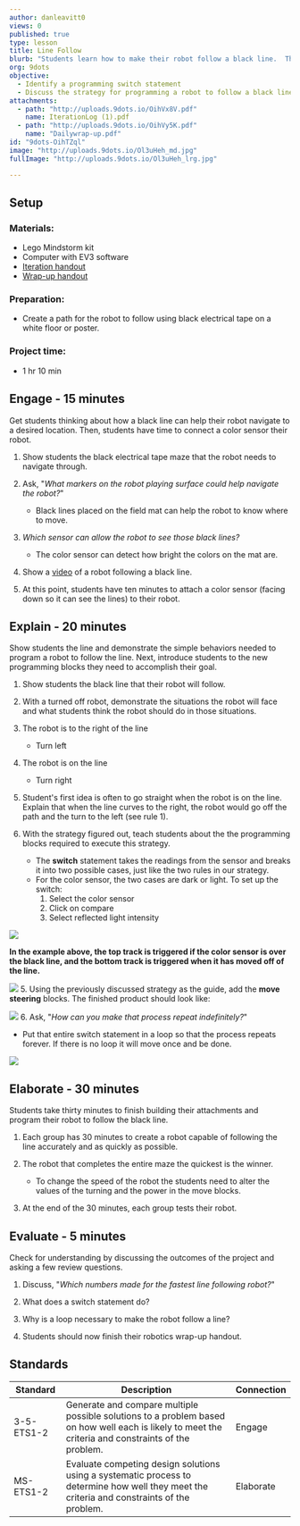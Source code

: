 ```yaml
---
author: danleavitt0
views: 0
published: true
type: lesson
title: Line Follow
blurb: "Students learn how to make their robot follow a black line.  The lesson starts by giving students time to connect a color sensor facing down so that the robot can react to the line. Next, students learn about using a switch statement in programming that takes the data from the sensor and splits it in to two categories (light or dark). Students demonstrate learning by completing an obstacle course by following a black line."
org: 9dots
objective: 
  - Identify a programming switch statement
  - Discuss the strategy for programming a robot to follow a black line
attachments: 
  - path: "http://uploads.9dots.io/OihVx8V.pdf"
    name: IterationLog (1).pdf
  - path: "http://uploads.9dots.io/OihVy5K.pdf"
    name: "Dailywrap-up.pdf"
id: "9dots-OihTZql"
image: "http://uploads.9dots.io/Ol3uHeh_md.jpg"
fullImage: "http://uploads.9dots.io/Ol3uHeh_lrg.jpg"

---
```


## Setup

### Materials:

- Lego Mindstorm kit
- Computer with EV3 software
- [Iteration handout](http://uploads.9dots.io/OihVx8V.pdf)
- [Wrap-up handout](http://uploads.9dots.io/OihVy5K.pdf)

### Preparation:

- Create a path for the robot to follow using black electrical tape on a white floor or poster. 

### Project time:

- 1 hr 10 min

## Engage - 15 minutes
Get students thinking about how a black line can help their robot navigate to a desired location. Then, students have time to connect a color sensor their robot.

1. Show students the black electrical tape maze that the robot needs to navigate through.

2. Ask, "_What markers on the robot playing surface could help navigate the robot?_"
	- Black lines placed on the field mat can help the robot to know where to move.

3. _Which sensor can allow the robot to see those black lines?_
	- The color sensor can detect how bright the colors on the mat are.

4. Show a [video](http://www.youtube.com/watch?v=aJor5MXycoY) of a robot following a black line.

5. At this point, students have ten minutes to attach a color sensor (facing down so it can see the lines) to their robot.

## Explain - 20 minutes
Show students the line and demonstrate the simple behaviors needed to program a robot to follow the line. Next, introduce students to the new programming blocks they need to accomplish their goal.

1. Show students the black line that their robot will follow. 

2. With a turned off robot, demonstrate the situations the robot will face and what students think the robot should do in those situations.
  1. The robot is to the right of the line
      - Turn left
  2. The robot is on the line
      - Turn right 

3. Student's first idea is often to go straight when the robot is on the line. Explain that when the line curves to the right, the robot would go off the path and the turn to the left (see rule 1). 

4. With the strategy figured out, teach students about the the programming blocks required to execute this strategy. 
	- The **switch** statement takes the readings from the sensor and breaks it into two possible cases, just like the two rules in our strategy. 
    - For the color sensor, the two cases are dark or light. To set up the switch: 
      1. Select the color sensor
      2. Click on compare
      3. Select reflected light intensity
      
![](http://uploads.9dots.io/Oiha8uX_md.jpg) 

**In the example above, the top track is triggered if the color sensor is over the black line, and the bottom track is triggered when it has moved off of the line.**

![](http://uploads.9dots.io/Oihrsws_md.jpg) 
5. Using the previously discussed strategy as the guide, add the **move steering** blocks. The finished product should look like:

![](http://uploads.9dots.io/Oii19BC_md.jpg) 
6. Ask, "_How can you make that process repeat indefinitely?_"
	
   - Put that entire switch statement in a loop so that the process repeats forever. If there is no loop it will move once and be done.

![](http://uploads.9dots.io/Oihyzmy_md.jpg) 

## Elaborate - 30 minutes
Students take thirty minutes to finish building their attachments and program their robot to follow the black line.

1. Each group has 30 minutes to create a robot capable of following the line accurately and as quickly as possible. 

2. The robot that completes the entire maze the quickest is the winner. 
	- To change the speed of the robot the students need to alter the values of the turning and the power in the move blocks. 
    
3. At the end of the 30 minutes, each group tests their robot.

## Evaluate - 5 minutes
Check for understanding by discussing the outcomes of the project and asking a few review questions.

1. Discuss, "_Which numbers made for the fastest line following robot?_"

2. What does a switch statement do?

3. Why is a loop necessary to make the robot follow a line?

4. Students should now finish their robotics wrap-up handout.

## Standards

Standard | Description | Connection
--- | --- | ---
3-5-ETS1-2 | Generate and compare multiple possible solutions to a problem based on how well each is likely to meet the criteria and constraints of the problem. | Engage
MS-ETS1-2 | Evaluate competing design solutions using a systematic process to determine how well they meet the criteria and constraints of the problem. | Elaborate
